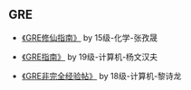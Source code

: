## GRE

- [《GRE修仙指南》](GRE修仙指南-15级-张孜晟) by 15级-化学-张孜晟

- [《GRE指南》](GRE指南-19级-杨文汉夫) by 19级-计算机-杨文汉夫

- [《GRE非完全经验帖》](https://zhuanlan.zhihu.com/p/410814772) by 18级-计算机-黎诗龙